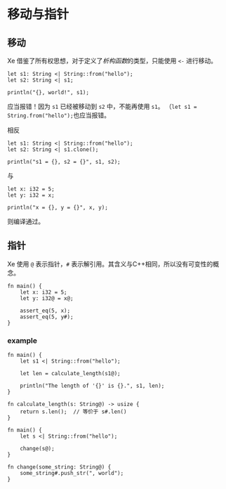 # 移动与指针

## 移动
Xe 借鉴了所有权思想，对于定义了*析构函数*的类型，只能使用 `<-` 进行移动。

```
let s1: String <| String::from("hello");
let s2: String <| s1;

println("{}, world!", s1);
```
应当报错！因为 `s1` 已经被移动到 `s2` 中，不能再使用 `s1`。
（`let s1 = String.from("hello");`也应当报错。

相反
```
let s1: String <| String::from("hello");
let s2: String <| s1.clone();

println("s1 = {}, s2 = {}", s1, s2);

```
与
```
let x: i32 = 5;
let y: i32 = x;

println("x = {}, y = {}", x, y);
```
则编译通过。


## 指针

Xe 使用 `@` 表示指针，`#` 表示解引用。其含义与C++相同，所以没有可变性的概念。

```
fn main() {
    let x: i32 = 5;
    let y: i32@ = x@;

    assert_eq(5, x);
    assert_eq(5, y#);
}
```

### example

```
fn main() {
    let s1 <| String::from("hello");

    let len = calculate_length(s1@);

    println("The length of '{}' is {}.", s1, len);
}

fn calculate_length(s: String@) -> usize {
    return s.len();  // 等价于 s#.len()
}
```
```
fn main() {
    let s <| String::from("hello");

    change(s@);
}

fn change(some_string: String@) {
    some_string#.push_str(", world");
}
```
